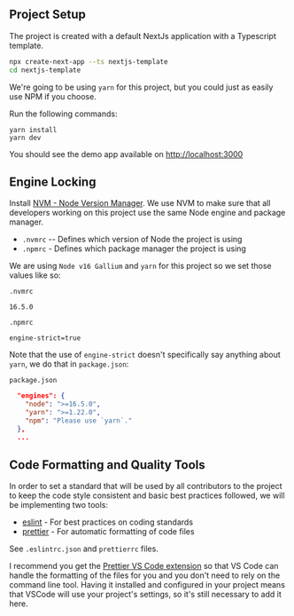 ## Project Setup

The project is created with a default NextJs application with a Typescript template.

```bash
npx create-next-app --ts nextjs-template
cd nextjs-template
```

We're going to be using `yarn` for this project, but you could just as easily use NPM if you choose.

Run the following commands:

```
yarn install
yarn dev
```

You should see the demo app available on [http://localhost:3000](http://localhost:3000)

## Engine Locking

Install [NVM - Node Version Manager](https://github.com/nvm-sh/nvm).
We use NVM to make sure that all developers working on this project use the same Node engine and package manager.

- `.nvmrc` -- Defines which version of Node the project is using
- `.npmrc` - Defines which package manager the project is using

We are using `Node v16 Gallium` and `yarn` for this project so we set those values like so:

`.nvmrc`

```.nvmrc
16.5.0
```

`.npmrc`

```
engine-strict=true
```

Note that the use of `engine-strict` doesn't specifically say anything about `yarn`, we do that in `package.json`:

`package.json`

```json
  "engines": {
    "node": ">=16.5.0",
    "yarn": ">=1.22.0",
    "npm": "Please use `yarn`."
  },
  ...
```

## Code Formatting and Quality Tools

In order to set a standard that will be used by all contributors to the project to keep the code style consistent and basic best practices followed, we will be implementing two tools:

- [eslint](https://eslint.org/) - For best practices on coding standards
- [prettier](https://prettier.io/) - For automatic formatting of code files

See `.eslintrc.json` and `prettierrc` files.

I recommend you get the [Prettier VS Code extension](https://marketplace.visualstudio.com/items?itemName=esbenp.prettier-vscode) so that VS Code can handle the formatting of the files for you and you don't need to rely on the command line tool. Having it installed and configured in your project means that VSCode will use your project's settings, so it's still necessary to add it here.